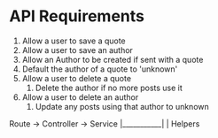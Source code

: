 # API Requirements

1. Allow a user to save a quote
2. Allow a user to save an author
3. Allow an Author to be created if sent with a quote
4. Default the author of a quote to 'unknown'
5. Allow a user to delete a quote
   1. Delete the author if no more posts use it
6. Allow a user to delete an author
   1. Update any posts using that author to unknown


Route -> Controller -> Service
             |___________|
                    |
                 Helpers